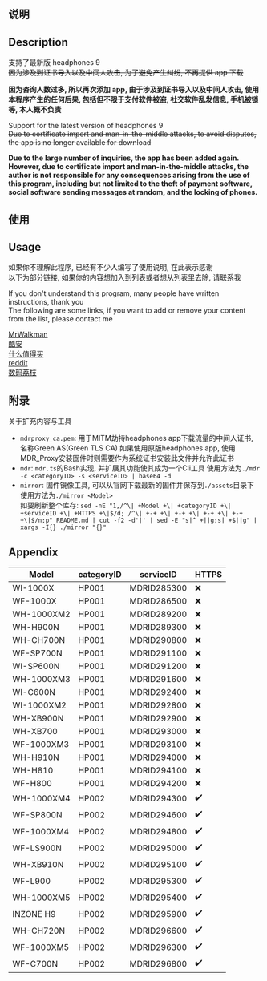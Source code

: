 ## 说明
## Description

支持了最新版 headphones 9<br />
~~因为涉及到证书导入以及中间人攻击, 为了避免产生纠纷, 不再提供 app 下载~~

**因为咨询人数过多, 所以再次添加 app, 由于涉及到证书导入以及中间人攻击, 使用本程序产生的任何后果, 包括但不限于支付软件被盗, 社交软件乱发信息, 手机被锁等, 本人概不负责**

Support for the latest version of headphones 9<br />
~~Due to certificate import and man-in-the-middle attacks, to avoid disputes, the app is no longer available for download~~

**Due to the large number of inquiries, the app has been added again. However, due to certificate import and man-in-the-middle attacks, the author is not responsible for any consequences arising from the use of this program, including but not limited to the theft of payment software, social software sending messages at random, and the locking of phones.**

## 使用

## Usage

如果你不理解此程序, 已经有不少人编写了使用说明, 在此表示感谢<br />
以下为部分链接, 如果你的内容想加入到列表或者想从列表里去除, 请联系我

If you don't understand this program, many people have written instructions, thank you<br />
The following are some links, if you want to add or remove your content from the list, please contact me

[MrWalkman](https://www.mrwalkman.com/p/mdrproxyfwsidegradetool.html)<br />
[酷安](https://www.coolapk.com/feed/35048130)<br />
[什么值得买](https://post.smzdm.com/p/a997pdz5/)<br />
[reddit](https://www.reddit.com/r/sony/comments/dpsmsq/wh1000xm3_custom_firmware_flash_mdr_proxy/)<br />
[数码荔枝](https://www.lizhi.io/blog/62275295)<br />

## 附录

关于扩充内容与工具
+ `mdrproxy_ca.pem`: 用于MITM劫持headphones app下载流量的中间人证书, 名称Green AS(Green TLS CA)
  如果使用原版headphones app, 使用MDR_Proxy安装固件时则需要作为系统证书安装此文件并允许此证书
+ `mdr`: `mdr.ts`的Bash实现, 并扩展其功能使其成为一个Cli工具
  使用方法为`./mdr -c <categoryID> -s <serviceID> | base64 -d`
+ `mirror`: 固件镜像工具, 可以从官网下载最新的固件并保存到`./assets`目录下
  使用方法为`./mirror <Model>`  
  如要刷新整个库存: `sed -nE "1,/^\| +Model +\| +categoryID +\| +serviceID +\| +HTTPS +\|$/d; /^\| +-+ +\| +-+ +\| +-+ +\| +-+ +\|$/n;p" README.md | cut -f2 -d'|' | sed -E "s|^ +||g;s| +$||g" | xargs -I{} ./mirror "{}"`

## Appendix

| Model      | categoryID | serviceID             | HTTPS |
| ---------- | ---------- | --------------------- | ----- |
| WI-1000X   | HP001      | MDRID285300           | ❌    |
| WF-1000X   | HP001      | MDRID286500           | ❌    |
| WH-1000XM2 | HP001      | MDRID289200           | ❌    |
| WH-H900N   | HP001      | MDRID289300           | ❌    |
| WH-CH700N  | HP001      | MDRID290800           | ❌    |
| WF-SP700N  | HP001      | MDRID291100           | ❌    |
| WI-SP600N  | HP001      | MDRID291200           | ❌    |
| WH-1000XM3 | HP001      | MDRID291600           | ❌    |
| WI-C600N   | HP001      | MDRID292400           | ❌    |
| WI-1000XM2 | HP001      | MDRID292800           | ❌    |
| WH-XB900N  | HP001      | MDRID292900           | ❌    |
| WH-XB700   | HP001      | MDRID293000           | ❌    |
| WF-1000XM3 | HP001      | MDRID293100           | ❌    |
| WH-H910N   | HP001      | MDRID294000           | ❌    |
| WH-H810    | HP001      | MDRID294100           | ❌    |
| WF-H800    | HP001      | MDRID294200           | ❌    |
| WH-1000XM4 | HP002      | MDRID294300           | ✔️    |
| WF-SP800N  | HP002      | MDRID294600           | ✔️    |
| WF-1000XM4 | HP002      | MDRID294800           | ✔️    |
| WF-LS900N  | HP002      | MDRID295000           | ✔️    |
| WH-XB910N  | HP002      | MDRID295100           | ✔️    |
| WF-L900    | HP002      | MDRID295300           | ✔️    |
| WH-1000XM5 | HP002      | MDRID295400           | ✔️    |
| INZONE H9  | HP002      | MDRID295900           | ✔️    |
| WH-CH720N  | HP002      | MDRID296600           | ✔️    |
| WF-1000XM5 | HP002      | MDRID296300           | ✔️    |
| WF-C700N   | HP002      | MDRID296800           | ✔️    |
